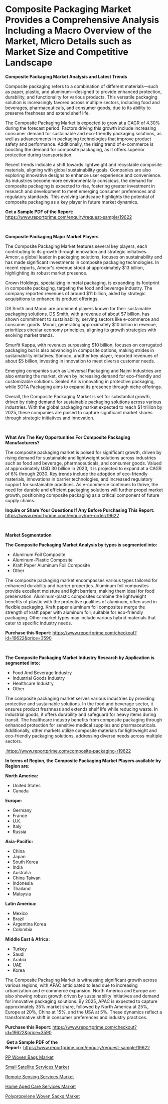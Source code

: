 <p><h1>Composite Packaging Market Provides a Comprehensive Analysis Including a Macro Overview of the Market, Micro Details such as Market Size and Competitive Landscape</h1></p><p><strong>Composite Packaging Market Analysis and Latest Trends</strong></p>
<p><p>Composite packaging refers to a combination of different materials—such as paper, plastic, and aluminum—designed to provide enhanced protection, durability, and functionality for various products. This versatile packaging solution is increasingly favored across multiple sectors, including food and beverages, pharmaceuticals, and consumer goods, due to its ability to preserve freshness and extend shelf life.</p><p>The Composite Packaging Market is expected to grow at a CAGR of 4.30% during the forecast period. Factors driving this growth include increasing consumer demand for sustainable and eco-friendly packaging solutions, as well as advancements in packaging technologies that improve product safety and performance. Additionally, the rising trend of e-commerce is boosting the demand for composite packaging, as it offers superior protection during transportation.</p><p>Recent trends indicate a shift towards lightweight and recyclable composite materials, aligning with global sustainability goals. Companies are also exploring innovative designs to enhance user experience and convenience. As industries become more environmentally conscious, the demand for composite packaging is expected to rise, fostering greater investment in research and development to meet emerging consumer preferences and regulatory standards. This evolving landscape highlights the potential of composite packaging as a key player in future market dynamics.</p></p>
<p><strong>Get a Sample PDF of the Report:&nbsp;</strong> <a href="https://www.reportprime.com/enquiry/request-sample/19622?utm_campaign=9&utm_medium=2&utm_source=Github&utm_content=ia&utm_term=23112024&utm_id=composite-packaging">https://www.reportprime.com/enquiry/request-sample/19622</a></p>
<p>&nbsp;</p>
<p><strong>Composite Packaging Major Market Players</strong></p>
<p><p>The Composite Packaging Market features several key players, each contributing to its growth through innovation and strategic initiatives. Amcor, a global leader in packaging solutions, focuses on sustainability and has made significant investments in composite packaging technologies. In recent reports, Amcor's revenue stood at approximately $13 billion, highlighting its robust market presence. </p><p>Crown Holdings, specializing in metal packaging, is expanding its footprint in composite packaging, targeting the food and beverage industry. The company reported revenues of around $11 billion, aided by strategic acquisitions to enhance its product offerings. </p><p>DS Smith and Mondi are prominent players known for their sustainable packaging solutions. DS Smith, with a revenue of about $7 billion, has shown commitment to sustainability, serving sectors like e-commerce and consumer goods. Mondi, generating approximately $10 billion in revenue, prioritizes circular economy principles, aligning its growth strategies with evolving market trends.</p><p>Smurfit Kappa, with revenues surpassing $10 billion, focuses on corrugated packaging but is also advancing in composite options, making strides in sustainability initiatives. Sonoco, another key player, reported revenues of about $5 billion, investing in innovation to meet diverse customer needs.</p><p>Emerging companies such as Universal Packaging and Najmi Industries are also entering the market, driven by increasing demand for eco-friendly and customizable solutions. Sealed Air is innovating in protective packaging, while SOTA Packaging aims to expand its presence through niche offerings.</p><p>Overall, the Composite Packaging Market is set for substantial growth, driven by rising demand for sustainable packaging solutions across various industries. With the global packaging market expected to reach $1 trillion by 2025, these companies are poised to capture significant market shares through strategic initiatives and innovation.</p></p>
<p>&nbsp;</p>
<p><strong>What Are The Key Opportunities For Composite Packaging Manufacturers?</strong></p>
<p><p>The composite packaging market is poised for significant growth, driven by rising demand for sustainable and lightweight solutions across industries such as food and beverage, pharmaceuticals, and consumer goods. Valued at approximately USD 30 billion in 2023, it is projected to expand at a CAGR of 6% through 2030. Key trends include the adoption of eco-friendly materials, innovations in barrier technologies, and increased regulatory support for sustainable practices. As e-commerce continues to thrive, the need for durable and efficient packaging solutions will further propel market growth, positioning composite packaging as a critical component of future supply chains.</p></p>
<p><strong>Inquire or Share Your Questions If Any Before Purchasing This Report:</strong> <a href="https://www.reportprime.com/enquiry/pre-order/19622?utm_campaign=9&utm_medium=2&utm_source=Github&utm_content=ia&utm_term=23112024&utm_id=composite-packaging">https://www.reportprime.com/enquiry/pre-order/19622</a></p>
<p>&nbsp;</p>
<p><strong>Market Segmentation</strong></p>
<p><strong>The Composite Packaging Market Analysis by types is segmented into:</strong></p>
<p><ul><li>Aluminum Foil Composite</li><li>Aluminum-Plastic Composite</li><li>Kraft Paper Aluminum Foil Composite</li><li>Other</li></ul></p>
<p><p>The composite packaging market encompasses various types tailored for enhanced durability and barrier properties. Aluminum foil composites provide excellent moisture and light barriers, making them ideal for food preservation. Aluminum-plastic composites combine the lightweight benefits of plastic with the protective qualities of aluminum, often used in flexible packaging. Kraft paper aluminum foil composites merge the strength of kraft paper with aluminum foil, suitable for eco-friendly packaging. Other market types may include various hybrid materials that cater to specific industry needs.</p></p>
<p><strong>Purchase this Report:&nbsp;</strong><a href="https://www.reportprime.com/checkout?id=19622&price=3590&utm_campaign=9&utm_medium=2&utm_source=Github&utm_content=ia&utm_term=23112024&utm_id=composite-packaging">https://www.reportprime.com/checkout?id=19622&price=3590</a></p>
<p>&nbsp;</p>
<p><strong>The Composite Packaging Market Industry Research by Application is segmented into:</strong></p>
<p><ul><li>Food And Beverage Industry</li><li>Industrial Goods Industry</li><li>Healthcare Industry</li><li>Other</li></ul></p>
<p><p>The composite packaging market serves various industries by providing protective and sustainable solutions. In the food and beverage sector, it ensures product freshness and extends shelf life while reducing waste. In industrial goods, it offers durability and safeguard for heavy items during transit. The healthcare industry benefits from composite packaging through enhanced protection for sensitive medical supplies and pharmaceuticals. Additionally, other markets utilize composite materials for lightweight and eco-friendly packaging solutions, addressing diverse needs across multiple sectors.</p></p>
<p><a href="https://www.reportprime.com/composite-packaging-r19622?utm_campaign=9&utm_medium=2&utm_source=Github&utm_content=ia&utm_term=23112024&utm_id=composite-packaging">&nbsp;https://www.reportprime.com/composite-packaging-r19622</a></p>
<p><strong>In terms of Region, the Composite Packaging Market Players available by Region are:</strong></p>
<p>
    <p> <strong> North America: </strong>
        <ul>
            <li>United States</li>
            <li>Canada</li>
        </ul>
        </p> 
    <p> <strong> Europe: </strong>
        <ul>
            <li>Germany</li>
            <li>France</li>
            <li>U.K.</li>
            <li>Italy</li>
            <li>Russia</li>
        </ul>
        </p> 
    <p> <strong> Asia-Pacific: </strong>
        <ul>
            <li>China</li>
            <li>Japan</li>
            <li>South Korea</li>
            <li>India</li>
            <li>Australia</li>
            <li>China Taiwan</li>
            <li>Indonesia</li>
            <li>Thailand</li>
            <li>Malaysia</li>
        </ul>
        </p> 
    <p> <strong> Latin America: </strong>
        <ul>
            <li>Mexico</li>
            <li>Brazil</li>
            <li>Argentina Korea</li>
            <li>Colombia</li>
        </ul>
        </p> 
    <p> <strong> Middle East & Africa: </strong>
        <ul>
            <li>Turkey</li>
            <li>Saudi</li>
            <li>Arabia</li>
            <li>UAE</li>
            <li>Korea</li>
        </ul>
    </p>
    </p>
<p><p>The Composite Packaging Market is witnessing significant growth across various regions, with APAC anticipated to lead due to increasing urbanization and e-commerce expansion. North America and Europe are also showing robust growth driven by sustainability initiatives and demand for innovative packaging solutions. By 2025, APAC is expected to capture approximately 35% market share, followed by North America at 25%, Europe at 20%, China at 15%, and the USA at 5%. These dynamics reflect a transformative shift in consumer preferences and industry practices.</p></p>
<p><strong>Purchase this Report: </strong><a href="https://www.reportprime.com/checkout?id=19622&price=3590&utm_campaign=9&utm_medium=2&utm_source=Github&utm_content=ia&utm_term=23112024&utm_id=composite-packaging">https://www.reportprime.com/checkout?id=19622&price=3590</a></p>
<p>&nbsp;<strong>Get a Sample PDF of the Report:&nbsp;&nbsp;</strong><a href="https://www.reportprime.com/enquiry/request-sample/19622?utm_campaign=9&utm_medium=2&utm_source=Github&utm_content=ia&utm_term=23112024&utm_id=composite-packaging">https://www.reportprime.com/enquiry/request-sample/19622</a></p>
<p><strong></strong></p>
<p><p><a href="https://github.com/hgf64gh/Market-Research-Report-List-1/blob/main/pp-woven-bags-market.md?utm_campaign=9&utm_medium=2&utm_source=Github&utm_content=ia&utm_term=23112024&utm_id=composite-packaging">PP Woven Bags Market</a></p><p><a href="https://www.linkedin.com/pulse/small-satellite-services-market-size-growth-114-cagr-from-2qk4e?utm_campaign=9&utm_medium=2&utm_source=Github&utm_content=ia&utm_term=23112024&utm_id=composite-packaging">Small Satellite Services Market</a></p><p><a href="https://www.linkedin.com/pulse/competitive-landscape-remote-sensing-services-market-strong-4j9zf?utm_campaign=9&utm_medium=2&utm_source=Github&utm_content=ia&utm_term=23112024&utm_id=composite-packaging">Remote Sensing Services Market</a></p><p><a href="https://issuu.com/reportprime-2/docs/home-aged-care-services-market-size_4f10e7601710c7?utm_campaign=9&utm_medium=2&utm_source=Github&utm_content=ia&utm_term=23112024&utm_id=composite-packaging">Home Aged Care Services Market</a></p><p><a href="https://github.com/marloy8/Market-Research-Report-List-6/blob/main/polypropylene-woven-sacks-market.md?utm_campaign=9&utm_medium=2&utm_source=Github&utm_content=ia&utm_term=23112024&utm_id=composite-packaging">Polypropylene Woven Sacks Market</a></p></p>